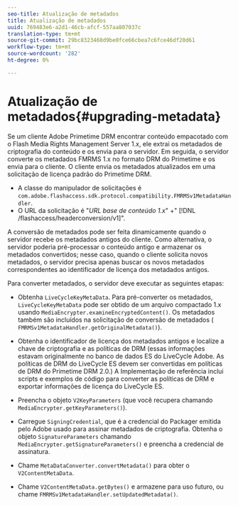 ```yaml
---
seo-title: Atualização de metadados
title: Atualização de metadados
uuid: 769483e6-a2d1-46cb-afcf-557aa807037c
translation-type: tm+mt
source-git-commit: 29bc8323460d9be0fce66cbea7c6fce46df20d61
workflow-type: tm+mt
source-wordcount: '282'
ht-degree: 0%

---
```



# Atualização de metadados{#upgrading-metadata}

Se um cliente Adobe Primetime DRM encontrar conteúdo empacotado com o Flash Media Rights Management Server 1.x, ele extrai os metadados de criptografia do conteúdo e os envia para o servidor. Em seguida, o servidor converte os metadados FMRMS 1.x no formato DRM do Primetime e os envia para o cliente. O cliente envia os metadados atualizados em uma solicitação de licença padrão do Primetime DRM.

* A classe do manipulador de solicitações é `com.adobe.flashaccess.sdk.protocol.compatibility.FMRMSv1MetadataHandler`.
* O URL da solicitação é &quot;*URL base de conteúdo 1.x*&quot; +&quot; [!DNL /flashaccess/headerconversion/v1]&quot;.

A conversão de metadados pode ser feita dinamicamente quando o servidor recebe os metadados antigos do cliente. Como alternativa, o servidor poderia pré-processar o conteúdo antigo e armazenar os metadados convertidos; nesse caso, quando o cliente solicita novos metadados, o servidor precisa apenas buscar os novos metadados correspondentes ao identificador de licença dos metadados antigos.

Para converter metadados, o servidor deve executar as seguintes etapas:

* Obtenha `LiveCycleKeyMetaData`. Para pré-converter os metadados, `LiveCycleKeyMetaData` pode ser obtido de um arquivo compactado 1.x usando `MediaEncrypter.examineEncryptedContent()`. Os metadados também são incluídos na solicitação de conversão de metadados ( `FMRMSv1MetadataHandler.getOriginalMetadata()`).

* Obtenha o identificador de licença dos metadados antigos e localize a chave de criptografia e as políticas de DRM (essas informações estavam originalmente no banco de dados ES do LiveCycle Adobe. As políticas de DRM do LiveCycle ES devem ser convertidas em políticas de DRM do Primetime DRM 2.0.) A Implementação de referência inclui scripts e exemplos de código para converter as políticas de DRM e exportar informações de licença do LiveCycle ES.
* Preencha o objeto `V2KeyParameters` (que você recupera chamando `MediaEncrypter.getKeyParameters()`).

* Carregue `SigningCredential`, que é a credencial do Packager emitida pelo Adobe usado para assinar metadados de criptografia. Obtenha o objeto `SignatureParameters` chamando `MediaEncrypter.getSignatureParameters()` e preencha a credencial de assinatura.

* Chame `MetaDataConverter.convertMetadata()` para obter o `V2ContentMetaData`.

* Chame `V2ContentMetaData.getBytes()` e armazene para uso futuro, ou chame `FMRMSv1MetadataHandler.setUpdatedMetadata()`.

